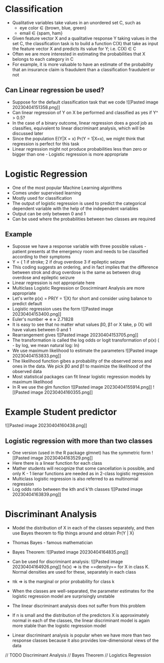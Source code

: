 
# Classification
* Qualitative variables take values in an unordered set C, such as
	* eye color ∈ {brown, blue, green}
	* email ∈ {spam, ham}
* Given feature vector X and a qualitative response Y taking values in the set C, the classification task is to build a function C(X) that take as input the feature vector X and predicts its value for Y; i.e. C(X) ∈ C
* Often we are more interested in estimating the probabilities that X belongs to each category in C
* For example, it is more valuable to have an estimate of the probability that an insurance claim is fraudulent than a classification fraudulent or not

## Can Linear regression be used?
* Suppose for the default classification task that we code
	![[Pasted image 20230404151358.png]]
* Can linear regression of Y on X be performed and classified as yes if Y^ > 0.5?
* In the case of a binary outcome, linear regression does a good job as classifies, equivalent to linear discriminant analysis, which will be discussed later
* Since the population E(Y|X = x) Pr(Y = 1|X=x), we might think that regression is perfect for this task
* Linear regression might not produce probabilities less than zero or bigger than one - Logistic regression is more appropriate

# Logistic Regression
* One of the most popular Machine Learning algorithms
* Comes under supervised learning
* Mostly used for classification
* The output of logistic regression is used to predict the categorical dependent variable with the help of the independent variables
* Output can be only between 0 and 1
* Can be used where the probabilities between two classes are required

## Example
* Suposse we have a response variable with three possible values - patient presents at the emergency room and needs to be classified according to their symptoms
* Y = {     1      if stroke;
		2     if drug overdose
		3     if epileptic seizure
* This coding suggests an ordering, and in fact implies that the difference between strok and drug overdose is the same as between drug overdose and epileptic seizure
* Linear regression is not appropriate here
* Multiclass Logistic Regression or Doscirminant Analysis are more appropriate
* Let's write p(x) = PR(Y = 1|X) for short and consider using balance to predict default
* Logistic regression uses the form 
![[Pasted image 20230404153400.png]]
* Euler's number => e ≈ 2.71828
* It is easy to see that no matter what values β0, β1 or X take, p (X) will have values between 0 and 1
* Rearrangement gives
![[Pasted image 20230404153705.png]]
* The transformation is called the log odds or logit transformation of p(x) ( - by log, we mean natural log: In)
* We use maximum likelihood to estimate the parameters
![[Pasted image 20230404153833.png]]
* The likelihood function gibes a probability of the observed zeros and ones in the data. We pick β0 and β1 to maximize the likelihood of the observed data
* Most statistical packages can fit linear logistic regression models by maximum likelihood
* In R we use the glm function
![[Pasted image 20230404155914.png]]
![[Pasted image 20230404160355.png]]

# Example Student predictor
![[Pasted image 20230404160438.png]]

## Logistic regression with more than two classes
* One version (used in the R package glmnet) has the symmetric form
![[Pasted image 20230404163529.png]]
* Here there is a linear function for each class
* Mather students will recognize that some cancellation is possible, and only K - 1 lienar functions are needed as in 2-class logistic regression
* Multiclass logistic regression is also referred to as multinomial regression
* Log odds ratio between the kth and k'th classes
![[Pasted image 20230404163839.png]]

# Discriminant Analysis
* Model the distribution of X in each of the classes separately, and then use Bayes theorem to flip things around and obtain Pr(Y | X)
* Thomas Bayes - famous mathematician
* Bayes Theorem:
![[Pasted image 20230404164835.png]]
* Can be used for discriminant analysis:
![[Pasted image 20230404164926.png]]
fx(x) => is the ==density== for X in class K. Normal densities are used for these, separately in each class
* πk => is the marginal or prior probability for class k

* When the classes are well-separated, the parameter estimates for the logistic regression model are surprisingly unstable
* The linear discriminant analysis does not suffer from this problem
* If n is small and the distribution of the predictors X is approximately normal in each of the classes, the linear discriminant model is again more stable than the logistic regression model
* Linear discriminant analysis is popular when we have more than two response classes because it also provides low-dimensional views of the data

// TODO Discriminant Analysis
// Bayes Theorem
// Logistics Regression

